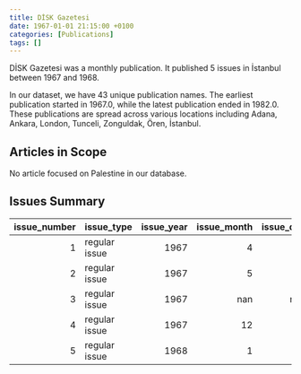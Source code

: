 ```yaml
---
title: DİSK Gazetesi
date: 1967-01-01 21:15:00 +0100
categories: [Publications]
tags: []
---
```


DİSK Gazetesi was a monthly publication. It published 5 issues in İstanbul between 1967 and 1968.

In our dataset, we have 43 unique publication names. The earliest publication started in 1967.0, while the latest publication ended in 1982.0. These publications are spread across various locations including Adana, Ankara, London, Tunceli, Zonguldak, Ören, İstanbul.

## Articles in Scope

No article focused on Palestine in our database.

## Issues Summary

|   issue_number | issue_type    |   issue_year |   issue_month |   issue_day |
|---------------:|:--------------|-------------:|--------------:|------------:|
|              1 | regular issue |         1967 |             4 |          19 |
|              2 | regular issue |         1967 |             5 |          22 |
|              3 | regular issue |         1967 |           nan |         nan |
|              4 | regular issue |         1967 |            12 |          12 |
|              5 | regular issue |         1968 |             1 |           6 |